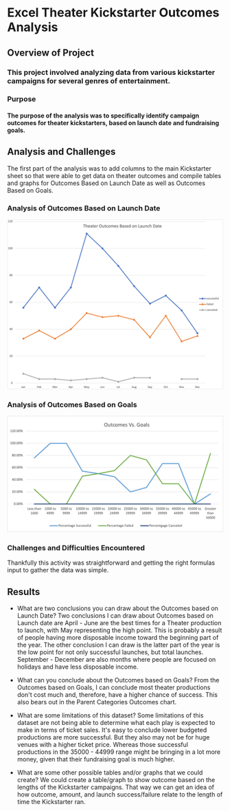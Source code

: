 # Excel Theater Kickstarter Outcomes Analysis

## Overview of Project
### This project involved analyzing data from various kickstarter campaigns for several genres of entertainment.

### Purpose
#### The purpose of the analysis was to specifically identify campaign outcomes for theater kickstarters, based on launch date and fundraising goals.

## Analysis and Challenges
The first part of the analysis was to add columns to the main Kickstarter sheet so that were able to get data on theater outcomes and compile tables and graphs for Outcomes Based on Launch Date as well as Outcomes Based on Goals. 

### Analysis of Outcomes Based on Launch Date
![Theater Outcomes vs. Launch](Theater_Outcomes_vs_Launch.png)
### Analysis of Outcomes Based on Goals
![Outcomes vs. Goals](Outcomes_vs_Goals.png)
### Challenges and Difficulties Encountered
Thankfully this activity was straightforward and getting the right formulas input to gather the data was simple. 

## Results

- What are two conclusions you can draw about the Outcomes based on Launch Date?
Two conclusions I can draw about Outcomes based on Launch date are April - June are the best times for a Theater production to launch, with May representing the high point. This is probably a result of people having more disposable income toward the beginning part of the year. The other conclusion I can draw is the latter part of the year is the low point for not only successful launches, but total launches. September - December are also months where people are focused on holidays and have less disposable income. 

- What can you conclude about the Outcomes based on Goals?
From the Outcomes based on Goals, I can conclude most theater productions don't cost much and, therefore, have a higher chance of success. This also bears out in the Parent Categories Outcomes chart. 

- What are some limitations of this dataset?
Some limitations of this dataset are not being able to determine what each play is expected to make in terms of ticket sales. It's easy to conclude lower budgeted productions are more successful. But they also may not be for huge venues with a higher ticket price. Whereas those successful productions in the 35000 - 44999 range might be bringing in a lot more money, given that their fundraising goal is much higher. 

- What are some other possible tables and/or graphs that we could create?
We could create a table/graph to show outcome based on the lengths of the Kickstarter campaigns. That way we can get an idea of how outcome, amount, and launch success/failure relate to the length of time the Kickstarter ran. 
